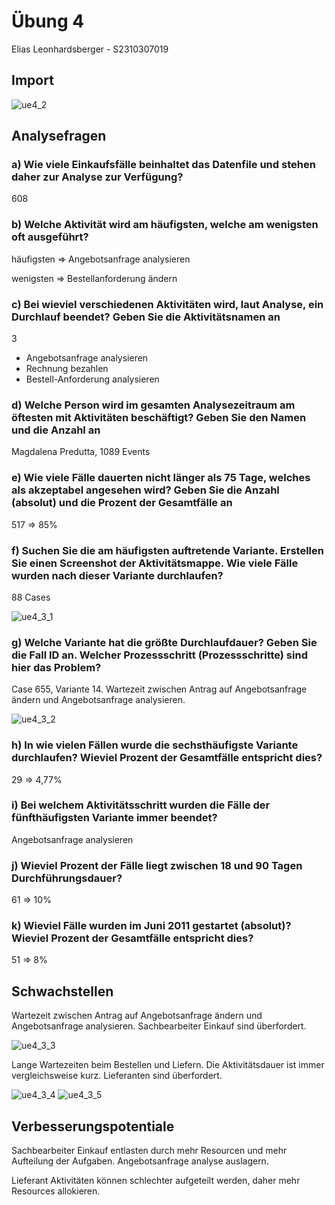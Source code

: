 # Übung 4

Elias Leonhardsberger - S2310307019

## Import

![ue4_2](ue4_2.png)

## Analysefragen

### a) Wie viele Einkaufsfälle beinhaltet das Datenfile und stehen daher zur Analyse zur Verfügung?

608

### b) Welche Aktivität wird am häufigsten, welche am wenigsten oft ausgeführt?

häufigsten => Angebotsanfrage analysieren

wenigsten => Bestellanforderung ändern

### c) Bei wieviel verschiedenen Aktivitäten wird, laut Analyse, ein Durchlauf beendet? Geben Sie die Aktivitätsnamen an

3

- Angebotsanfrage analysieren
- Rechnung bezahlen
- Bestell-Anforderung analysieren

### d) Welche Person wird im gesamten Analysezeitraum am öftesten mit Aktivitäten beschäftigt? Geben Sie den Namen und die Anzahl an

Magdalena Predutta, 1089 Events

### e) Wie viele Fälle dauerten nicht länger als 75 Tage, welches als akzeptabel angesehen wird? Geben Sie die Anzahl (absolut) und die Prozent der Gesamtfälle an

517 => 85%

### f) Suchen Sie die am häufigsten auftretende Variante. Erstellen Sie einen Screenshot der Aktivitätsmappe. Wie viele Fälle wurden nach dieser Variante durchlaufen?

88 Cases

![ue4_3_1](ue4_3_1.png)

### g) Welche Variante hat die größte Durchlaufdauer? Geben Sie die Fall ID an. Welcher Prozessschritt (Prozessschritte) sind hier das Problem?

Case 655, Variante 14. Wartezeit zwischen Antrag auf Angebotsanfrage ändern und Angebotsanfrage analysieren.

![ue4_3_2](ue4_3_2.png)

### h) In wie vielen Fällen wurde die sechsthäufigste Variante durchlaufen? Wieviel Prozent der Gesamtfälle entspricht dies?

29 => 4,77%

### i) Bei welchem Aktivitätsschritt wurden die Fälle der fünfthäufigsten Variante immer beendet?

Angebotsanfrage analysieren

### j) Wieviel Prozent der Fälle liegt zwischen 18 und 90 Tagen Durchführungsdauer?

61 => 10%

### k) Wieviel Fälle wurden im Juni 2011 gestartet (absolut)? Wieviel Prozent der Gesamtfälle entspricht dies?

51 => 8%

## Schwachstellen

Wartezeit zwischen Antrag auf Angebotsanfrage ändern und Angebotsanfrage analysieren. Sachbearbeiter Einkauf sind überfordert.

![ue4_3_3](ue4_3_3.png)

Lange Wartezeiten beim Bestellen und Liefern. Die Aktivitätsdauer ist immer vergleichsweise kurz. Lieferanten sind überfordert.

![ue4_3_4](ue4_3_4.png)
![ue4_3_5](ue4_3_5.png)

## Verbesserungspotentiale

Sachbearbeiter Einkauf entlasten durch mehr Resourcen und mehr Aufteilung der Aufgaben. Angebotsanfrage analyse auslagern.

Lieferant Aktivitäten können schlechter aufgeteilt werden, daher mehr Resources allokieren.

